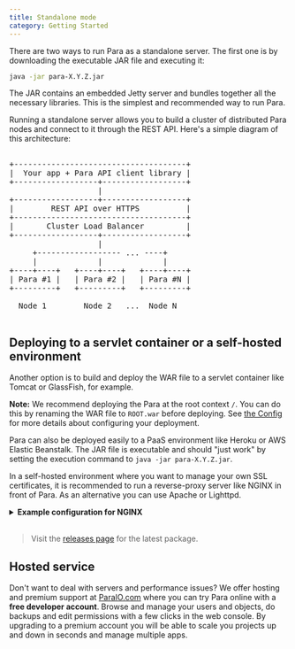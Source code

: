 ```yaml
---
title: Standalone mode
category: Getting Started
---
```


There are two ways to run Para as a standalone server. The first one is by downloading the executable JAR file and executing it:

```bash
java -jar para-X.Y.Z.jar
```

The JAR contains an embedded Jetty server and bundles together all the necessary libraries. This is the simplest and
recommended way to run Para.

Running a standalone server allows you to build a cluster of distributed Para nodes and connect to it
through the REST API. Here's a simple diagram of this architecture:

<pre>

+-------------------------------------+
|  Your app + Para API client library |
+------------------+------------------+
                   |
+------------------+------------------+
|        REST API over HTTPS          |
+-------------------------------------+
|       Cluster Load Balancer         |
+------------------+------------------+
                   |
     +------------------ ... ----+
     |             |             |
+----+----+   +----+----+   +----+----+
| Para #1 |   | Para #2 |   | Para #N |
+---------+   +---------+   +---------+

  Node 1        Node 2   ...  Node N

</pre>

## Deploying to a servlet container or a self-hosted environment

Another option is to build and deploy the WAR file to a servlet container like Tomcat or GlassFish, for example.

**Note:** We recommend deploying the Para at the root context `/`. You can do this by renaming the WAR file
to `ROOT.war` before deploying. See [the Config](#005-config) for more details about configuring your deployment.

Para can also be deployed easily to a PaaS environment like Heroku or AWS Elastic Beanstalk. The JAR file is executable
and should "just work" by setting the execution command to `java -jar para-X.Y.Z.jar`.

In a self-hosted environment where you want to manage your own SSL certificates, it is recommended to run a
reverse-proxy server like NGINX in front of Para. As an alternative you can use Apache or Lighttpd.

<details><summary><b>Example configuration for NGINX</b></summary>
<pre><code>
server_tokens off;
add_header X-XSS-Protection "1; mode=block";
add_header X-Content-Type-Options nosniff;

server {
	listen 80 default_server;
	listen [::]:80 default_server;
	server_name www.domain.com domain.com;

	# Redirect all HTTP requests to HTTPS with a 301 Moved Permanently response.
	return 301 https://$host$request_uri;
}

server {
	listen 443 ssl http2;
	listen [::]:443 ssl http2;
	server_name www.domain.com domain.com;

	# certs sent to the client in SERVER HELLO are concatenated in ssl_certificate
	ssl_certificate /path/to/signed_cert_plus_intermediates;
	ssl_certificate_key /path/to/private_key;
	ssl_session_timeout 1d;
	ssl_session_cache shared:SSL:50m;
	ssl_session_tickets off;

	# modern configuration. tweak to your needs.
	ssl_protocols TLSv1.2;
	ssl_ciphers 'ECDHE-ECDSA-AES256-GCM-SHA384:ECDHE-RSA-AES256-GCM-SHA384:ECDHE-ECDSA-CHACHA20-POLY1305:ECDHE-RSA-CHACHA20-POLY1305:ECDHE-ECDSA-AES128-GCM-SHA256:ECDHE-RSA-AES128-GCM-SHA256:ECDHE-ECDSA-AES256-SHA384:ECDHE-RSA-AES256-SHA384:ECDHE-ECDSA-AES128-SHA256:ECDHE-RSA-AES128-SHA256';
	ssl_prefer_server_ciphers on;

	# HSTS (ngx_http_headers_module is required) (15768000 seconds = 6 months)
	add_header Strict-Transport-Security max-age=15768000;

	# OCSP Stapling - fetch OCSP records from URL in ssl_certificate and cache them
	ssl_stapling on;
	ssl_stapling_verify on;

	# Verify chain of trust of OCSP response using Root CA and Intermediate certs
	ssl_trusted_certificate /path/to/root_CA_cert_plus_intermediates;

	# Cloudflare DNS
	resolver 1.1.1.1;

	# Required for LE certificate enrollment using certbot
	location '/.well-known/acme-challenge' {
		default_type "text/plain";
		root /var/www/html;
	}

	location / {
		proxy_pass http://localhost:8080;
		proxy_set_header X-Real-IP $remote_addr;
		proxy_set_header X-Forwarded-For $proxy_add_x_forwarded_for;
		proxy_set_header Host $http_host;
	}
}
</pre></code>
</details>

<br>

> Visit the [releases page](https://github.com/erudika/para/releases) for the latest package.

## Hosted service

Don't want to deal with servers and performance issues? We offer hosting and premium support at
[ParaIO.com](https://paraio.com) where you can try Para online with a **free developer account**.
Browse and manage your users and objects, do backups and edit permissions with a few clicks in the web console.
By upgrading to a premium account you will be able to scale you projects up and down in seconds and manage multiple apps.